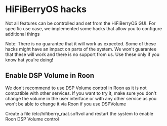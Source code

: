 # HiFiBerryOS hacks

Not all features can be controlled and set from the HiFiBerryOS GUI. For specific use case, we implemented some hacks that allow you to configure additional things

Note: There is no guarantee that it will work as expected. Some of these hacks might have an impact on parts of the system. We won't guarantee that these will work and
there is no support from us. Use these only if you know hat you're doing!

## Enable DSP Volume in Roon

We don't recommend to use DSP Volume control in Roon as it is not compatible with other services. If you want to try it, make sure you don't change the volume 
in the user interface or with any other service as you won't be able to change it via Roon if you use DSPVolume

Create a file /etc/hifiberry_raat.softvol and restart the system to enable Roon DSP Volume control
